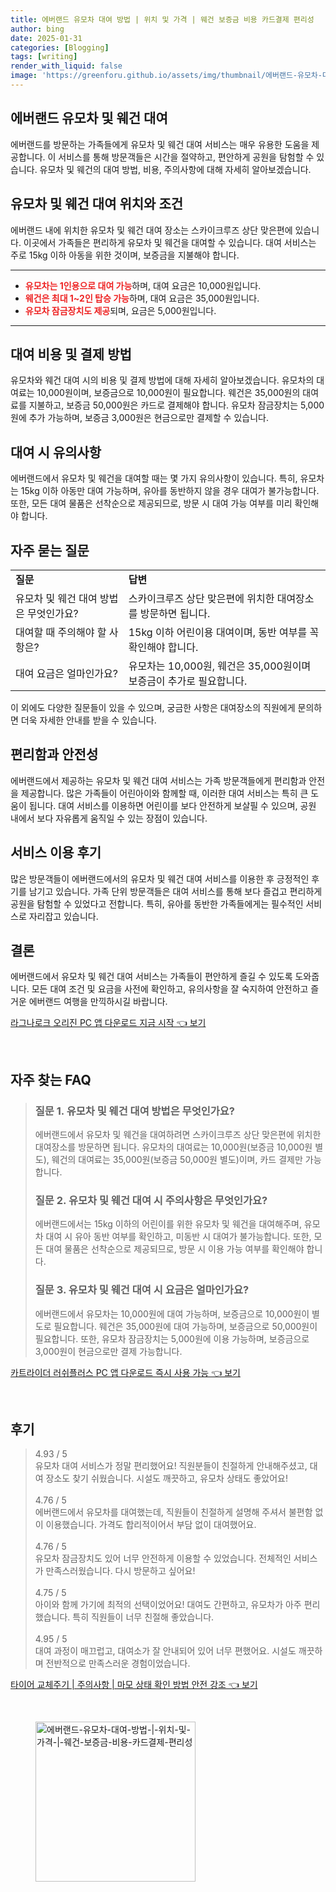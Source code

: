 ```yaml
---
title: 에버랜드 유모차 대여 방법 | 위치 및 가격 | 웨건 보증금 비용 카드결제 편리성
author: bing
date: 2025-01-31
categories: [Blogging]
tags: [writing]
render_with_liquid: false
image: 'https://greenforu.github.io/assets/img/thumbnail/에버랜드-유모차-대여-방법-|-위치-및-가격-|-웨건-보증금-비용-카드결제-편리성.webp'
---
```



<h2 id='에버랜드_유모차_웨건_대여'>에버랜드 유모차 및 웨건 대여</h2>

<p>에버랜드를 방문하는 가족들에게 유모차 및 웨건 대여 서비스는 매우 유용한 도움을 제공합니다. 이 서비스를 통해 방문객들은 시간을 절약하고, 편안하게 공원을 탐험할 수 있습니다. 유모차 및 웨건의 대여 방법, 비용, 주의사항에 대해 자세히 알아보겠습니다.</p>

<h2 id='대여_위치와_조건'>유모차 및 웨건 대여 위치와 조건</h2>

<p>에버랜드 내에 위치한 유모차 및 웨건 대여 장소는 스카이크루즈 상단 맞은편에 있습니다. 이곳에서 가족들은 편리하게 유모차 및 웨건을 대여할 수 있습니다. 대여 서비스는 주로 15kg 이하 아동을 위한 것이며, 보증금을 지불해야 합니다. </p>

<hr />

<ul>
    <li><b><span style="color: #ee2323;">유모차는 1인용으로 대여 가능</span></b>하며, 대여 요금은 10,000원입니다.</li>
    <li><b><span style="color: #ee2323;">웨건은 최대 1~2인 탑승 가능</span></b>하며, 대여 요금은 35,000원입니다.</li>
    <li><b><span style="color: #ee2323;">유모차 잠금장치도 제공</span></b>되며, 요금은 5,000원입니다.</li>
</ul>

<hr />

<h2 id='대여_비용_및_결제'>대여 비용 및 결제 방법</h2>

<p>유모차와 웨건 대여 시의 비용 및 결제 방법에 대해 자세히 알아보겠습니다. 유모차의 대여료는 10,000원이며, 보증금으로 10,000원이 필요합니다. 웨건은 35,000원의 대여료를 지불하고, 보증금 50,000원은 카드로 결제해야 합니다. 유모차 잠금장치는 5,000원에 추가 가능하며, 보증금 3,000원은 현금으로만 결제할 수 있습니다.</p>

<h2 id='대여_시_유의사항'>대여 시 유의사항</h2>

<p>에버랜드에서 유모차 및 웨건을 대여할 때는 몇 가지 유의사항이 있습니다. 특히, 유모차는 15kg 이하 아동만 대여 가능하며, 유아를 동반하지 않을 경우 대여가 불가능합니다. 또한, 모든 대여 물품은 선착순으로 제공되므로, 방문 시 대여 가능 여부를 미리 확인해야 합니다.</p>

<h2 id='자주_묻는_질문'>자주 묻는 질문</h2>

<table>
    <tr>
        <td><b>질문</b></td>
        <td><b>답변</b></td>
    </tr>
    <tr>
        <td>유모차 및 웨건 대여 방법은 무엇인가요?</td>
        <td>스카이크루즈 상단 맞은편에 위치한 대여장소를 방문하면 됩니다.</td>
    </tr>
    <tr>
        <td>대여할 때 주의해야 할 사항은?</td>
        <td>15kg 이하 어린이용 대여이며, 동반 여부를 꼭 확인해야 합니다.</td>
    </tr>
    <tr>
        <td>대여 요금은 얼마인가요?</td>
        <td>유모차는 10,000원, 웨건은 35,000원이며 보증금이 추가로 필요합니다.</td>
    </tr>
</table>

<p>이 외에도 다양한 질문들이 있을 수 있으며, 궁금한 사항은 대여장소의 직원에게 문의하면 더욱 자세한 안내를 받을 수 있습니다.</p>

<h2 id='편리함과안전성'>편리함과 안전성</h2>

<p>에버랜드에서 제공하는 유모차 및 웨건 대여 서비스는 가족 방문객들에게 편리함과 안전을 제공합니다. 많은 가족들이 어린아이와 함께할 때, 이러한 대여 서비스는 특히 큰 도움이 됩니다. 대여 서비스를 이용하면 어린이를 보다 안전하게 보살필 수 있으며, 공원 내에서 보다 자유롭게 움직일 수 있는 장점이 있습니다.</p>

<h2 id='서비스_이용_후기'>서비스 이용 후기</h2>

<p>많은 방문객들이 에버랜드에서의 유모차 및 웨건 대여 서비스를 이용한 후 긍정적인 후기를 남기고 있습니다. 가족 단위 방문객들은 대여 서비스를 통해 보다 즐겁고 편리하게 공원을 탐험할 수 있었다고 전합니다. 특히, 유아를 동반한 가족들에게는 필수적인 서비스로 자리잡고 있습니다.</p>

<h2 id='결론'>결론</h2>

<p>에버랜드에서 유모차 및 웨건 대여 서비스는 가족들이 편안하게 즐길 수 있도록 도와줍니다. 모든 대여 조건 및 요금을 사전에 확인하고, 유의사항을 잘 숙지하여 안전하고 즐거운 에버랜드 여행을 만끽하시길 바랍니다.</p>


<p><a class="click-button" title="라그나로크 오리진 PC 앱 다운로드 지금 시작" href="https://greenforu.github.io/posts/%EB%9D%BC%EA%B7%B8%EB%82%98%EB%A1%9C%ED%81%AC-%EC%98%A4%EB%A6%AC%EC%A7%84-PC-%EC%95%B1-%EB%8B%A4%EC%9A%B4%EB%A1%9C%EB%93%9C-%EC%A7%80%EA%B8%88-%EC%8B%9C%EC%9E%91/" rel="dofollow">라그나로크 오리진 PC 앱 다운로드 지금 시작 👈 보기</a></p><br>
<h2 id='자주_찾는_FAQ'>자주 찾는 FAQ</h2>
<div itemscope="" itemtype="https://schema.org/FAQPage">
<blockquote>
<div itemscope="" itemprop="mainEntity" itemtype="https://schema.org/Question">
<h3 itemprop="name">질문 1. 유모차 및 웨건 대여 방법은 무엇인가요?</h3>
<div itemscope="" itemprop="acceptedAnswer" itemtype="https://schema.org/Answer">
<span itemprop="text">
<p>에버랜드에서 유모차 및 웨건을 대여하려면 스카이크루즈 상단 맞은편에 위치한 대여장소를 방문하면 됩니다. 유모차의 대여료는 10,000원(보증금 10,000원 별도), 웨건의 대여료는 35,000원(보증금 50,000원 별도)이며, 카드 결제만 가능합니다.</p>
</span>
</div>
</div>
<div itemscope="" itemprop="mainEntity" itemtype="https://schema.org/Question">
<h3 itemprop="name">질문 2. 유모차 및 웨건 대여 시 주의사항은 무엇인가요?</h3>
<div itemscope="" itemprop="acceptedAnswer" itemtype="https://schema.org/Answer">
<span itemprop="text">
<p>에버랜드에서는 15kg 이하의 어린이를 위한 유모차 및 웨건을 대여해주며, 유모차 대여 시 유아 동반 여부를 확인하고, 미동반 시 대여가 불가능합니다. 또한, 모든 대여 물품은 선착순으로 제공되므로, 방문 시 이용 가능 여부를 확인해야 합니다.</p>
</span>
</div>
</div>
<div itemscope="" itemprop="mainEntity" itemtype="https://schema.org/Question">
<h3 itemprop="name">질문 3. 유모차 및 웨건 대여 시 요금은 얼마인가요?</h3>
<div itemscope="" itemprop="acceptedAnswer" itemtype="https://schema.org/Answer">
<span itemprop="text">
<p>에버랜드에서 유모차는 10,000원에 대여 가능하며, 보증금으로 10,000원이 별도로 필요합니다. 웨건은 35,000원에 대여 가능하며, 보증금으로 50,000원이 필요합니다. 또한, 유모차 잠금장치는 5,000원에 이용 가능하며, 보증금으로 3,000원이 현금으로만 결제 가능합니다.</p>
</span>
</div>
</div>
</blockquote>
</div>
<p><a class="click-button" title="카트라이더 러쉬플러스 PC 앱 다운로드 즉시 사용 가능" href="https://greenforu.github.io/posts/%EC%B9%B4%ED%8A%B8%EB%9D%BC%EC%9D%B4%EB%8D%94-%EB%9F%AC%EC%89%AC%ED%94%8C%EB%9F%AC%EC%8A%A4-PC-%EC%95%B1-%EB%8B%A4%EC%9A%B4%EB%A1%9C%EB%93%9C-%EC%A6%89%EC%8B%9C-%EC%82%AC%EC%9A%A9-%EA%B0%80%EB%8A%A5/" rel="dofollow">카트라이더 러쉬플러스 PC 앱 다운로드 즉시 사용 가능 👈 보기</a></p><br>
<h2 id='후기'>후기</h2>
<div itemscope itemtype="https://schema.org/Product">
  <blockquote>
  <div itemprop="review" itemscope itemtype="https://schema.org/Review">
      <div itemprop="reviewRating" itemscope itemtype="https://schema.org/Rating"> <span itemprop="ratingValue">4.93</span> / <span itemprop="bestRating">5</span> </div>
      <span itemprop="reviewBody">유모차 대여 서비스가 정말 편리했어요! 직원분들이 친절하게 안내해주셨고, 대여 장소도 찾기 쉬웠습니다. 시설도 깨끗하고, 유모차 상태도 좋았어요!</span>
  </div>
  <br>
  <div itemprop="review" itemscope itemtype="https://schema.org/Review">
      <div itemprop="reviewRating" itemscope itemtype="https://schema.org/Rating"> <span itemprop="ratingValue">4.76</span> / <span itemprop="bestRating">5</span> </div>
      <span itemprop="reviewBody">에버랜드에서 유모차를 대여했는데, 직원들이 친절하게 설명해 주셔서 불편함 없이 이용했습니다. 가격도 합리적이어서 부담 없이 대여했어요.</span>
  </div>
  <br>
  <div itemprop="review" itemscope itemtype="https://schema.org/Review">
      <div itemprop="reviewRating" itemscope itemtype="https://schema.org/Rating"> <span itemprop="ratingValue">4.76</span> / <span itemprop="bestRating">5</span> </div>
      <span itemprop="reviewBody">유모차 잠금장치도 있어 너무 안전하게 이용할 수 있었습니다. 전체적인 서비스가 만족스러웠습니다. 다시 방문하고 싶어요!</span>
  </div>
  <br>
  <div itemprop="review" itemscope itemtype="https://schema.org/Review">
      <div itemprop="reviewRating" itemscope itemtype="https://schema.org/Rating"> <span itemprop="ratingValue">4.75</span> / <span itemprop="bestRating">5</span> </div>
      <span itemprop="reviewBody">아이와 함께 가기에 최적의 선택이었어요! 대여도 간편하고, 유모차가 아주 편리했습니다. 특히 직원들이 너무 친절해 좋았습니다.</span>
  </div>
  <br>
  <div itemprop="review" itemscope itemtype="https://schema.org/Review">
      <div itemprop="reviewRating" itemscope itemtype="https://schema.org/Rating"> <span itemprop="ratingValue">4.95</span> / <span itemprop="bestRating">5</span> </div>
      <span itemprop="reviewBody">대여 과정이 매끄럽고, 대여소가 잘 안내되어 있어 너무 편했어요. 시설도 깨끗하며 전반적으로 만족스러운 경험이었습니다.</span>
  </div>
  </blockquote>
</div>
<p><a class="click-button" title="타이어 교체주기 | 주의사항 | 마모 상태 확인 방법 안전 강조" href="https://greenforu.github.io/posts/%ED%83%80%EC%9D%B4%EC%96%B4-%EA%B5%90%EC%B2%B4%EC%A3%BC%EA%B8%B0-%EC%A3%BC%EC%9D%98%EC%82%AC%ED%95%AD-%EB%A7%88%EB%AA%A8-%EC%83%81%ED%83%9C-%ED%99%95%EC%9D%B8-%EB%B0%A9%EB%B2%95-%EC%95%88%EC%A0%84-%EA%B0%95%EC%A1%B0/" rel="dofollow">타이어 교체주기 | 주의사항 | 마모 상태 확인 방법 안전 강조 👈 보기</a></p><br>
<figure class="image"><img src="https://greenforu.github.io/assets/img/thumbnail/에버랜드-유모차-대여-방법-|-위치-및-가격-|-웨건-보증금-비용-카드결제-편리성.webp" alt="에버랜드-유모차-대여-방법-|-위치-및-가격-|-웨건-보증금-비용-카드결제-편리성" width="256" height="256"></figure>